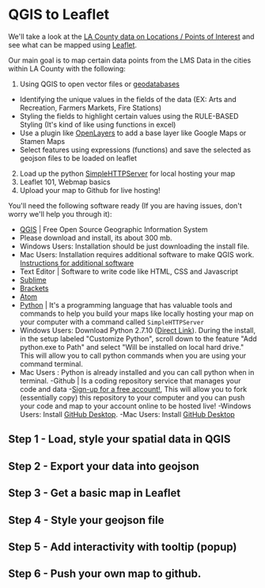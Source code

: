 # QGIS to Leaflet
We'll take a look at the [LA County data on Locations / Points of Interest](http://egis3.lacounty.gov/dataportal/2014/07/07/locationspoints-of-interest-lms-data/) and see what can be mapped using [Leaflet](http://leafletjs.com/).

Our main goal is to map certain data points from the LMS Data in the cities within LA County with the following:

1. Using QGIS to open vector files or [geodatabases](http://webhelp.esri.com/arcgisserver/9.3/java/index.htm#geodatabases/an_ove-2050156920.htm)
* Identifying the unique values in the fields of the data (EX: Arts and Recreation, Farmers Markets, Fire Stations)
* Styling the fields to highlight certain values using the RULE-BASED Styling (It's kind of like using functions in excel)
* Use a plugin like [OpenLayers](https://plugins.qgis.org/plugins/openlayers_plugin/) to add a base layer like Google Maps or Stamen Maps
* Select features using expressions (functions) and save the selected as geojson files to be loaded on leaflet
2. Load up the python [SimpleHTTPServer](http://www.pythonforbeginners.com/modules-in-python/how-to-use-simplehttpserver/) for local hosting your map
3. Leaflet 101, Webmap basics
4. Upload your map to Github for live hosting!

You'll need the following software ready (If you are having issues, don't worry we'll help you through it):

- [QGIS](http://qgis.org/en/site/) | Free Open Source Geographic Information System
 - Please download and install, its about 300 mb.
 - Windows Users: Installation should be just downloading the install file.
 - Mac Users: Installation requires additional software to make QGIS work. [Instructions for additional software](http://maps.cga.harvard.edu/qgis/wkshop/mac.php)
- Text Editor | Software to write code like HTML, CSS and Javascript
 - [Sublime](http://www.sublimetext.com/)
 - [Brackets](http://brackets.io/)
 - [Atom](https://atom.io/)
- [Python](https://www.python.org/) | It's a programming language that has valuable tools and commands to help you build your maps like locally hosting your map on your computer with a command called <code>SimpleHTTPServer</code>
 - Windows Users: Download Python 2.7.10 ([Direct Link](https://www.python.org/downloads/)). During the install, in the setup labeled "Customize Python", scroll down to the feature "Add python.exe to Path" and select "Will be installed on local hard drive." This will allow you to call python commands when you are using your command terminal.
 - Mac Users : Python is already installed and you can call python when in terminal.
-Github | Is a coding repository service that manages your code and data
 -[Sign-up for a free account!](https://github.com/), This will allow you to fork (essentially copy) this repository to your computer and you can push your code and map to your account online to be hosted live!
 -Windows Users: Install [GitHub Desktop](https://desktop.github.com/). 
 -Mac Users: Install [GitHub Desktop](https://desktop.github.com/)

## Step 1 - Load, style your spatial data in QGIS

## Step 2 - Export your data into geojson

## Step 3 - Get a basic map in Leaflet

## Step 4 - Style your geojson file

## Step 5 - Add interactivity with tooltip (popup)

## Step 6 - Push your own map to github.
